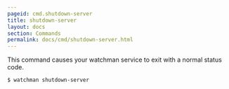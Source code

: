 ```yaml
---
pageid: cmd.shutdown-server
title: shutdown-server
layout: docs
section: Commands
permalink: docs/cmd/shutdown-server.html
---
```


This command causes your watchman service to exit with a normal status code.

```bash
$ watchman shutdown-server
```
